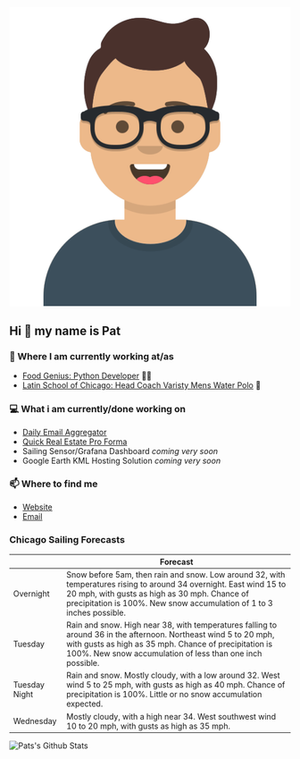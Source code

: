 [![Social banner for p-j-falconer](https://raw.githubusercontent.com/P-J-FALCONER/P-J-FALCONER/master/assets/avataaars.svg)](https://patfalconer.com/)
## Hi :wave: my name is Pat

### 💼 Where I am currently working at/as
- [Food Genius: Python Developer](https://getfoodgenius.com/) 🍔🐍
- [Latin School of Chicago: Head Coach Varisty Mens Water Polo](https://www.latinschool.org/) 🤽


### 💻 What i am currently/done working on
 - [Daily Email Aggregator](https://github.com/P-J-FALCONER/dott_daily_mail)
 - [Quick Real Estate Pro Forma](https://github.com/P-J-FALCONER/henry)
 - Sailing Sensor/Grafana Dashboard *coming very soon*
 - Google Earth KML Hosting Solution *coming very soon*

### 📫 Where to find me
 - [Website](https://patfalconer.com/)
 - [Email](mailto:patrick.j.falconer@gmail.com)


### Chicago Sailing Forecasts
|   | Forecast  |
|---|---|
| Overnight | Snow before 5am, then rain and snow. Low around 32, with temperatures rising to around 34 overnight. East wind 15 to 20 mph, with gusts as high as 30 mph. Chance of precipitation is 100%. New snow accumulation of 1 to 3 inches possible. |
| Tuesday | Rain and snow. High near 38, with temperatures falling to around 36 in the afternoon. Northeast wind 5 to 20 mph, with gusts as high as 35 mph. Chance of precipitation is 100%. New snow accumulation of less than one inch possible. |
| Tuesday Night | Rain and snow. Mostly cloudy, with a low around 32. West wind 5 to 25 mph, with gusts as high as 40 mph. Chance of precipitation is 100%. Little or no snow accumulation expected. |
| Wednesday | Mostly cloudy, with a high near 34. West southwest wind 10 to 20 mph, with gusts as high as 35 mph. |

![Pats's Github Stats](https://github-readme-stats.vercel.app/api?username=p-j-falconer&show_icons=true&theme=radical)
